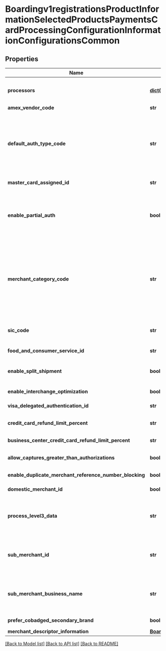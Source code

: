 # Boardingv1registrationsProductInformationSelectedProductsPaymentsCardProcessingConfigurationInformationConfigurationsCommon

## Properties
Name | Type | Description | Notes
------------ | ------------- | ------------- | -------------
**processors** | [**dict(str, Boardingv1registrationsProductInformationSelectedProductsPaymentsCardProcessingConfigurationInformationConfigurationsCommonProcessors)**](Boardingv1registrationsProductInformationSelectedProductsPaymentsCardProcessingConfigurationInformationConfigurationsCommonProcessors.md) | e.g. * amexdirect * barclays2 * CUP * EFTPOS * fdiglobal * gpx * smartfdc * tsys * vero * VPC  For VPC, CUP and EFTPOS processors, replace the processor name from VPC or CUP or EFTPOS to the actual processor name in the sample request. e.g. replace VPC with &amp;lt;your vpc processor&amp;gt;  | [optional] 
**amex_vendor_code** | **str** | Vendor code assigned by American Express. Applicable for TSYS (tsys) processor. | [optional] 
**default_auth_type_code** | **str** | Authorization Finality indicator. Please note that the input can be in small case or capitals but response is in small case as of now. It will be made capitals everywhere in the next version. Applicable for Elavon Americas (elavonamericas), TSYS (tsys), Barclays (barclays2), Streamline (streamline2), Six (six), Barclays HISO (barclayshiso), GPN (gpn), FDI Global (fdiglobal), GPX (gpx), Paymentech Tampa (paymentechtampa), FDC Nashville (smartfdc), VPC and Chase Paymentech Salem (chasepaymentechsalem) processors.  Validation details (for selected processors)...  &lt;table&gt; &lt;thead&gt;&lt;tr&gt;&lt;th&gt;Processor&lt;/th&gt;&lt;th&gt;Acceptance Type&lt;/th&gt;&lt;th&gt;Required&lt;/th&gt;&lt;th&gt;Default Value&lt;/th&gt;&lt;/tr&gt;&lt;/thead&gt; &lt;tr&gt;&lt;td&gt;Barclays&lt;/td&gt;&lt;td&gt;cnp, cp, hybrid&lt;/td&gt;&lt;td&gt;No&lt;/td&gt;&lt;td&gt;FINAL&lt;/td&gt;&lt;/tr&gt; &lt;tr&gt;&lt;td&gt;Barclays HISO&lt;/td&gt;&lt;td&gt;cnp, cp, hybrid&lt;/td&gt;&lt;td&gt;Yes&lt;/td&gt;&lt;td&gt;FINAL&lt;/td&gt;&lt;/tr&gt; &lt;/table&gt;  | [optional] 
**master_card_assigned_id** | **str** | MAID aka MasterCard assigned ID, MasterCard equivalent of Merchant Verification Value by Visa. Applicable for VPC, GPX (gpx) and FDI Global (fdiglobal) processors. | [optional] 
**enable_partial_auth** | **bool** | Allow merchants to accept partial authorization approvals. Applicable for Elavon Americas (elavonamericas), VPC, GPX (gpx), FDI Global (fdiglobal), FDC Nashville (smartfdc), GPN (gpn), TSYS (tsys), American Express Direct (amexdirect), Paymentech Tampa (paymentechtampa) and Chase Paymentech Salem (chasepaymentechsalem) processors.  Validation details (for selected processors)...  &lt;table&gt; &lt;thead&gt;&lt;tr&gt;&lt;th&gt;Processor&lt;/th&gt;&lt;th&gt;Acceptance Type&lt;/th&gt;&lt;th&gt;Required&lt;/th&gt;&lt;th&gt;Default Value&lt;/th&gt;&lt;/tr&gt;&lt;/thead&gt; &lt;tr&gt;&lt;td&gt;American Express Direct&lt;/td&gt;&lt;td&gt;cnp, cp, hybrid&lt;/td&gt;&lt;td&gt;No&lt;/td&gt;&lt;td&gt;No&lt;/td&gt;&lt;/tr&gt; &lt;/table&gt;  | [optional] 
**merchant_category_code** | **str** | Indicates type of business product or service of the merchant. Applicable for Chase Paymentech Salem (chasepaymentechsalem), FDI Global (fdiglobal), RUPAY, Elavon Americas (elavonamericas), American Express Direct (amexdirect), CMCIC (cmcic), GPX (gpx), VPC, TSYS (tsys), EFTPOS, CUP, Paymentech Tampa (paymentechtampa), CB2A, Barclays (barclays2), Prisma (prisma) and GPN (gpn) processors.  Validation details (for selected processors)...  &lt;table&gt; &lt;thead&gt;&lt;tr&gt;&lt;th&gt;Processor&lt;/th&gt;&lt;th&gt;Acceptance Type&lt;/th&gt;&lt;th&gt;Required&lt;/th&gt;&lt;th&gt;Min. Length&lt;/th&gt;&lt;th&gt;Max. Length&lt;/th&gt;&lt;th&gt;Regex&lt;/th&gt;&lt;/tr&gt;&lt;/thead&gt; &lt;tr&gt;&lt;td&gt;Barclays&lt;/td&gt;&lt;td&gt;cnp&lt;/td&gt;&lt;td&gt;No&lt;/td&gt;&lt;td&gt;4&lt;/td&gt;&lt;td&gt;4&lt;/td&gt;&lt;td&gt;^[0-9]+$&lt;/td&gt;&lt;/tr&gt; &lt;tr&gt;&lt;td&gt;American Express Direct&lt;/td&gt;&lt;td&gt;cnp, cp, hybrid&lt;/td&gt;&lt;td&gt;Yes&lt;/td&gt;&lt;td&gt;4&lt;/td&gt;&lt;td&gt;4&lt;/td&gt;&lt;td&gt;^[0-9]+$&lt;/td&gt;&lt;/tr&gt; &lt;/table&gt;  | [optional] 
**sic_code** | **str** | The Standard Industrial Classification (SIC) are four-digit codes that categorize the industries that companies belong to based on their business activities. Standard Industrial Classification codes were mostly replaced by the six-digit North American Industry Classification System (NAICS). Applicable for VPC and GPX (gpx) processors. | [optional] 
**food_and_consumer_service_id** | **str** | Food and Consumer Service ID. Identifies the merchant as being certified and approved to accept Food Stamps. Applicable for GPX (gpx) processor. | [optional] 
**enable_split_shipment** | **bool** | Enables you to split an order into multiple shipments with multiple captures. This feature is provided by CyberSource and supports three different scenarios:  * multiple authorizations * multiple captures * multiple authorizations with multiple captures  Applicable for VPC processors.  | [optional] 
**enable_interchange_optimization** | **bool** | Reduces your interchange fees by using automatic authorization refresh and automatic partial authorization reversal. Applicable for VPC processors. | [optional] 
**visa_delegated_authentication_id** | **str** | Identifier provided to merchants who opt for Visa’s delegated authorization program. Applicable for VPC processors. | [optional] 
**credit_card_refund_limit_percent** | **str** | Blocks over-refunds when the aggregated refund amount is higher than the percentage set for this field. Applicable for GPX (gpx), VPC and Chase Paymentech Salem (chasepaymentechsalem) processors. | [optional] 
**business_center_credit_card_refund_limit_percent** | **str** | Limits refunds to the percentage set in this field. Applicable for GPX (gpx) and VPC processors. | [optional] 
**allow_captures_greater_than_authorizations** | **bool** | Enables this merchant account to capture amounts greater than the authorization amount. Applicable for GPX (gpx), VPC, Paymentech Tampa (paymentechtampa) and Chase Paymentech Salem (chasepaymentechsalem) processors. | [optional] 
**enable_duplicate_merchant_reference_number_blocking** | **bool** | Helps prevent duplicate transactions. Applicable for VPC, GPX (gpx) and Chase Paymentech Salem (chasepaymentechsalem) processors. | [optional] 
**domestic_merchant_id** | **bool** | This is a local merchant ID used by merchants in addition to the conventional merchant ID. This value is sent to the issuer. Applicable for VPC and Prisma (prisma) processors. | [optional] 
**process_level3_data** | **str** | Indicates whether merchant processes Level 3 transactions. Applicable for TSYS (tsys), Barclays (barclays2), Paymentech Tampa (paymentechtampa), FDI Global (fdiglobal), Elavon Americas (elavonamericas) and Chase Paymentech Salem (chasepaymentechsalem) processors.  Validation details (for selected processors)...  &lt;table&gt; &lt;thead&gt;&lt;tr&gt;&lt;th&gt;Processor&lt;/th&gt;&lt;th&gt;Acceptance Type&lt;/th&gt;&lt;th&gt;Required&lt;/th&gt;&lt;/tr&gt;&lt;/thead&gt; &lt;tr&gt;&lt;td&gt;Barclays&lt;/td&gt;&lt;td&gt;cnp&lt;/td&gt;&lt;td&gt;No&lt;/td&gt;&lt;/tr&gt; &lt;/table&gt;  | [optional] 
**sub_merchant_id** | **str** | The ID assigned to the sub-merchant. Applicable for American Express Direct (amexdirect) processor.  Validation details (for selected processors)...  &lt;table&gt; &lt;thead&gt;&lt;tr&gt;&lt;th&gt;Processor&lt;/th&gt;&lt;th&gt;Acceptance Type&lt;/th&gt;&lt;th&gt;Required&lt;/th&gt;&lt;th&gt;Min. Length&lt;/th&gt;&lt;th&gt;Max. Length&lt;/th&gt;&lt;th&gt;Regex&lt;/th&gt;&lt;/tr&gt;&lt;/thead&gt; &lt;tr&gt;&lt;td&gt;American Express Direct&lt;/td&gt;&lt;td&gt;cnp, cp, hybrid&lt;/td&gt;&lt;td&gt;No&lt;/td&gt;&lt;td&gt;1&lt;/td&gt;&lt;td&gt;20&lt;/td&gt;&lt;td&gt;^[0-9a-zA-Z&amp;#92;-&amp;#92;_&amp;#92;,\\s.]+$&lt;/td&gt;&lt;/tr&gt; &lt;/table&gt;  | [optional] 
**sub_merchant_business_name** | **str** | Sub-merchant&#39;s business name. Applicable for American Express Direct (amexdirect) processor.  Validation details (for selected processors)...  &lt;table&gt; &lt;thead&gt;&lt;tr&gt;&lt;th&gt;Processor&lt;/th&gt;&lt;th&gt;Acceptance Type&lt;/th&gt;&lt;th&gt;Required&lt;/th&gt;&lt;th&gt;Min. Length&lt;/th&gt;&lt;th&gt;Max. Length&lt;/th&gt;&lt;th&gt;Regex&lt;/th&gt;&lt;/tr&gt;&lt;/thead&gt; &lt;tr&gt;&lt;td&gt;American Express Direct&lt;/td&gt;&lt;td&gt;cnp, cp, hybrid&lt;/td&gt;&lt;td&gt;No&lt;/td&gt;&lt;td&gt;1&lt;/td&gt;&lt;td&gt;37&lt;/td&gt;&lt;td&gt;^[0-9a-zA-Z&amp;#92;-&amp;#92;_&amp;#92;,\\s.]+$&lt;/td&gt;&lt;/tr&gt; &lt;/table&gt;  | [optional] 
**prefer_cobadged_secondary_brand** | **bool** | It denotes merchant&#39;s preference on secondary brand for routing in case of co-branded cards. Applicable for EFTPOS processors. | [optional] 
**merchant_descriptor_information** | [**Boardingv1registrationsProductInformationSelectedProductsPaymentsCardProcessingConfigurationInformationConfigurationsCommonMerchantDescriptorInformation**](Boardingv1registrationsProductInformationSelectedProductsPaymentsCardProcessingConfigurationInformationConfigurationsCommonMerchantDescriptorInformation.md) |  | [optional] 

[[Back to Model list]](../README.md#documentation-for-models) [[Back to API list]](../README.md#documentation-for-api-endpoints) [[Back to README]](../README.md)



